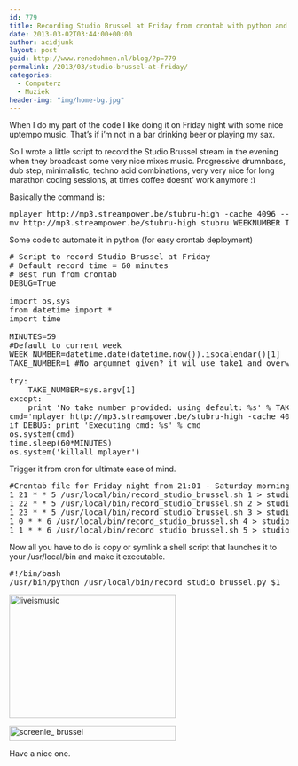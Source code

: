 ```yaml
---
id: 779
title: Recording Studio Brussel at Friday from crontab with python and mplayer
date: 2013-03-02T03:44:00+00:00
author: acidjunk
layout: post
guid: http://www.renedohmen.nl/blog/?p=779
permalink: /2013/03/studio-brussel-at-friday/
categories:
  - Computerz
  - Muziek
header-img: "img/home-bg.jpg"
---
```

When I do my part of the code I like doing it on Friday night with some nice uptempo music. That&#8217;s if i&#8217;m not in a bar drinking beer or playing my sax.

So I wrote a little script to record the Studio Brussel stream in the evening when they broadcast some very nice mixes music. Progressive drumnbass, dub step, minimalistic, techno acid combinations, very very nice for long marathon coding sessions, at times coffee doesnt&#8217; work anymore <img src="http://www.renedohmen.nl/blog/wp-includes/images/smilies/simple-smile.png" alt=":)" class="wp-smiley" style="height: 1em; max-height: 1em;" />

Basically the command is:

<pre>mplayer http://mp3.streampower.be/stubru-high -cache 4096 --dumpstream
mv http://mp3.streampower.be/stubru-high stubru_WEEKNUMBER_TAKENUMBER.mp3</pre>

Some code to automate it in python (for easy crontab deployment)

<pre ># Script to record Studio Brussel at Friday
# Default record time = 60 minutes
# Best run from crontab
DEBUG=True

import os,sys
from datetime import *
import time

MINUTES=59
#Default to current week
WEEK_NUMBER=datetime.date(datetime.now()).isocalendar()[1]
TAKE_NUMBER=1 #No argumnet given? it wil use take1 and overwrite it. 

try:
    TAKE_NUMBER=sys.argv[1]
except:
    print 'No take number provided: using default: %s' % TAKE_NUMBER
cmd='mplayer http://mp3.streampower.be/stubru-high -cache 4096 -dumpstream -dumpfile %s/studio_brussel_%s_day_%s_take_%s.mp3 &amp;' % (os.path.expanduser('~'), WEEK_NUMBER,datetime.today().isoweekday(),TAKE_NUMBER)
if DEBUG: print 'Executing cmd: %s' % cmd
os.system(cmd)
time.sleep(60*MINUTES)
os.system('killall mplayer')</pre>

Trigger it from cron for ultimate ease of mind.

<pre>#Crontab file for Friday night from 21:01 - Saturday morning 02:01 in 5 takes
1 21 * * 5 /usr/local/bin/record_studio_brussel.sh 1 &gt; studio_brussel.log
1 22 * * 5 /usr/local/bin/record_studio_brussel.sh 2 &gt; studio_brussel.log
1 23 * * 5 /usr/local/bin/record_studio_brussel.sh 3 &gt; studio_brussel.log
1 0 * * 6 /usr/local/bin/record_studio_brussel.sh 4 &gt; studio_brussel.log
1 1 * * 6 /usr/local/bin/record_studio_brussel.sh 5 &gt; studio_brussel.log</pre>

Now all you have to do is copy or symlink a shell script that launches it to your /usr/local/bin and make it executable.

<pre>#!/bin/bash
/usr/bin/python /usr/local/bin/record_studio_brussel.py $1</pre>

[<img class="alignnone size-medium wp-image-784" alt="liveismusic" src="http://www.renedohmen.nl/blog/wp-content/uploads/2013/03/liveismusic-300x223.png" width="300" height="223" />](http://www.renedohmen.nl/blog/wp-content/uploads/2013/03/liveismusic.png)

[<img class="alignnone size-medium wp-image-812" alt="screenie_ brussel" src="http://www.renedohmen.nl/blog/wp-content/uploads/2013/03/screenie_-brussel-300x27.png" width="300" height="27" srcset="http://www.renedohmen.nl/blog/wp-content/uploads/2013/03/screenie_-brussel-300x27.png 300w, http://www.renedohmen.nl/blog/wp-content/uploads/2013/03/screenie_-brussel.png 911w" sizes="(max-width: 300px) 100vw, 300px" />](http://www.renedohmen.nl/blog/wp-content/uploads/2013/03/screenie_-brussel.png)
  
Have a nice one.